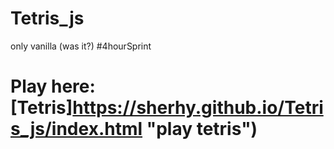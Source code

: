 # Tetris_js
only vanilla (was it?) #4hourSprint

# Play here: [Tetris]https://sherhy.github.io/Tetris_js/index.html "play tetris")
